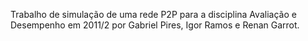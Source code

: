Trabalho de simulação de uma rede P2P para a disciplina Avaliação e Desempenho em 2011/2 por Gabriel Pires, Igor Ramos e Renan Garrot.